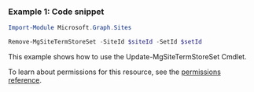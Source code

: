 ### Example 1: Code snippet

```powershellImport-Module Microsoft.Graph.Sites

Remove-MgSiteTermStoreSet -SiteId $siteId -SetId $setId
```
This example shows how to use the Update-MgSiteTermStoreSet Cmdlet.
To learn about permissions for this resource, see the [permissions reference](/graph/permissions-reference).

